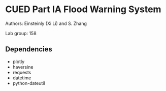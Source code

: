 # CUED Part IA Flood Warning System
Authors: Einsteinly (Xi Li) and S. Zhang

Lab group: 158

## Dependencies
- plotly
- haversine
- requests
- datetime
- python-dateutil